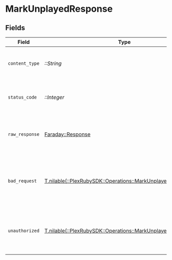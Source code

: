 # MarkUnplayedResponse


## Fields

| Field                                                                                                                 | Type                                                                                                                  | Required                                                                                                              | Description                                                                                                           |
| --------------------------------------------------------------------------------------------------------------------- | --------------------------------------------------------------------------------------------------------------------- | --------------------------------------------------------------------------------------------------------------------- | --------------------------------------------------------------------------------------------------------------------- |
| `content_type`                                                                                                        | *::String*                                                                                                            | :heavy_check_mark:                                                                                                    | HTTP response content type for this operation                                                                         |
| `status_code`                                                                                                         | *::Integer*                                                                                                           | :heavy_check_mark:                                                                                                    | HTTP response status code for this operation                                                                          |
| `raw_response`                                                                                                        | [Faraday::Response](https://www.rubydoc.info/gems/faraday/Faraday/Response)                                           | :heavy_check_mark:                                                                                                    | Raw HTTP response; suitable for custom response parsing                                                               |
| `bad_request`                                                                                                         | [T.nilable(::PlexRubySDK::Operations::MarkUnplayedBadRequest)](../../models/operations/markunplayedbadrequest.md)     | :heavy_minus_sign:                                                                                                    | Bad Request - A parameter was not specified, or was specified incorrectly.                                            |
| `unauthorized`                                                                                                        | [T.nilable(::PlexRubySDK::Operations::MarkUnplayedUnauthorized)](../../models/operations/markunplayedunauthorized.md) | :heavy_minus_sign:                                                                                                    | Unauthorized - Returned if the X-Plex-Token is missing from the header or query.                                      |
